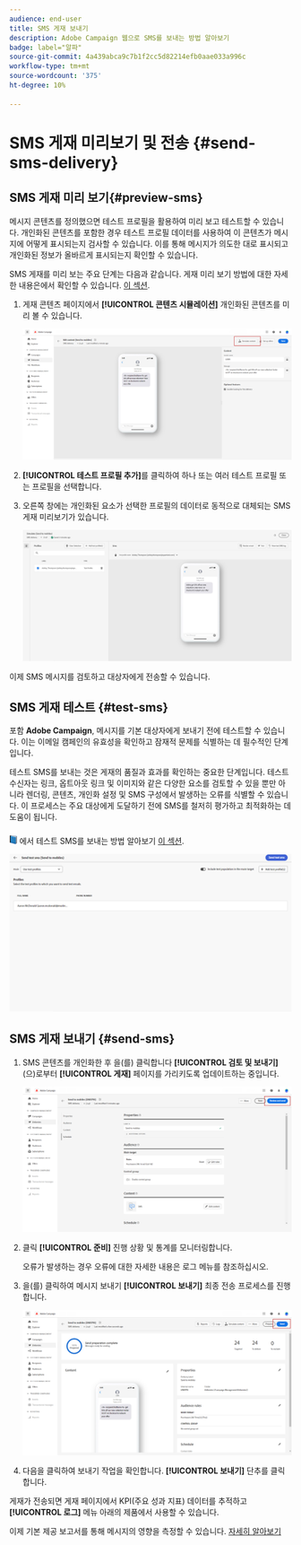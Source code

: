 ```yaml
---
audience: end-user
title: SMS 게재 보내기
description: Adobe Campaign 웹으로 SMS를 보내는 방법 알아보기
badge: label="알파"
source-git-commit: 4a439abca9c7b1f2cc5d82214efb0aae033a996c
workflow-type: tm+mt
source-wordcount: '375'
ht-degree: 10%

---
```


# SMS 게재 미리보기 및 전송 {#send-sms-delivery}

## SMS 게재 미리 보기{#preview-sms}

메시지 콘텐츠를 정의했으면 테스트 프로필을 활용하여 미리 보고 테스트할 수 있습니다. 개인화된 콘텐츠를 포함한 경우 테스트 프로필 데이터를 사용하여 이 콘텐츠가 메시지에 어떻게 표시되는지 검사할 수 있습니다. 이를 통해 메시지가 의도한 대로 표시되고 개인화된 정보가 올바르게 표시되는지 확인할 수 있습니다.

SMS 게재를 미리 보는 주요 단계는 다음과 같습니다. 게재 미리 보기 방법에 대한 자세한 내용은에서 확인할 수 있습니다. [이 섹션](../preview-test/preview-content.md).

1. 게재 콘텐츠 페이지에서 **[!UICONTROL 콘텐츠 시뮬레이션]** 개인화된 콘텐츠를 미리 볼 수 있습니다.

   ![](assets/sms_send_1.png)

1. **[!UICONTROL 테스트 프로필 추가]**&#x200B;를 클릭하여 하나 또는 여러 테스트 프로필 또는 프로필을 선택합니다.

   <!--
    Once your test profiles are selected, click **[!UICONTROL Select]**.
    ![](assets/sms_send_2.png)
    -->

1. 오른쪽 창에는 개인화된 요소가 선택한 프로필의 데이터로 동적으로 대체되는 SMS 게재 미리보기가 있습니다.

   ![](assets/sms_send_3.png)

이제 SMS 메시지를 검토하고 대상자에게 전송할 수 있습니다.

## SMS 게재 테스트 {#test-sms}

포함 **Adobe Campaign**, 메시지를 기본 대상자에게 보내기 전에 테스트할 수 있습니다. 이는 이메일 캠페인의 유효성을 확인하고 잠재적 문제를 식별하는 데 필수적인 단계입니다.

테스트 SMS를 보내는 것은 게재의 품질과 효과를 확인하는 중요한 단계입니다. 테스트 수신자는 링크, 옵트아웃 링크 및 이미지와 같은 다양한 요소를 검토할 수 있을 뿐만 아니라 렌더링, 콘텐츠, 개인화 설정 및 SMS 구성에서 발생하는 오류를 식별할 수 있습니다. 이 프로세스는 주요 대상에게 도달하기 전에 SMS를 철저히 평가하고 최적화하는 데 도움이 됩니다.

![](../assets/do-not-localize/book.png) 에서 테스트 SMS를 보내는 방법 알아보기 [이 섹션](../preview-test/test-deliveries.md).

![](assets/sms_send_6.png)

## SMS 게재 보내기 {#send-sms}

1. SMS 콘텐츠를 개인화한 후 을(를) 클릭합니다 **[!UICONTROL 검토 및 보내기]** (으)로부터 **[!UICONTROL 게재]** 페이지를 가리키도록 업데이트하는 중입니다.

   ![](assets/sms_send_4.png)

1. 클릭 **[!UICONTROL 준비]** 진행 상황 및 통계를 모니터링합니다.

   오류가 발생하는 경우 오류에 대한 자세한 내용은 로그 메뉴를 참조하십시오.

1. 을(를) 클릭하여 메시지 보내기 **[!UICONTROL 보내기]** 최종 전송 프로세스를 진행합니다.

   ![](assets/sms_send_5.png)

1. 다음을 클릭하여 보내기 작업을 확인합니다. **[!UICONTROL 보내기]** 단추를 클릭합니다.

게재가 전송되면 게재 페이지에서 KPI(주요 성과 지표) 데이터를 추적하고 **[!UICONTROL 로그]** 메뉴 아래의 제품에서 사용할 수 있습니다.

이제 기본 제공 보고서를 통해 메시지의 영향을 측정할 수 있습니다. [자세히 알아보기](../reporting/sms-report.md)




